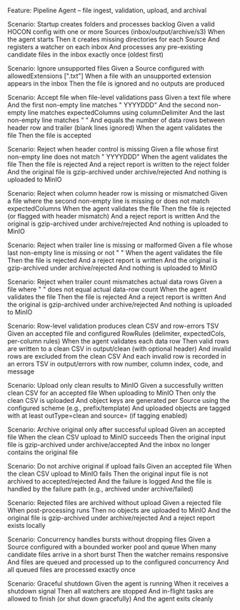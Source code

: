 Feature: Pipeline Agent – file ingest, validation, upload, and archival

Scenario: Startup creates folders and processes backlog
  Given a valid HOCON config with one or more Sources (inbox/output/archive/s3)
  When the agent starts
  Then it creates missing directories for each Source
  And registers a watcher on each inbox
  And processes any pre-existing candidate files in the inbox exactly once (oldest first)

Scenario: Ignore unsupported files
  Given a Source configured with allowedExtensions [".txt"]
  When a file with an unsupported extension appears in the inbox
  Then the file is ignored and no outputs are produced

Scenario: Accept file when file-level validations pass
  Given a text file where
    And the first non-empty line matches "<headerPrefix> YYYYDDD"
    And the second non-empty line matches expectedColumns using columnDelimiter
    And the last non-empty line matches "<trailerPrefix> <count>"
    And <count> equals the number of data rows between header row and trailer (blank lines ignored)
  When the agent validates the file
  Then the file is accepted

Scenario: Reject when header control is missing
  Given a file whose first non-empty line does not match "<headerPrefix> YYYYDDD"
  When the agent validates the file
  Then the file is rejected
  And a reject report is written to the reject folder
  And the original file is gzip-archived under archive/rejected
  And nothing is uploaded to MinIO

Scenario: Reject when column header row is missing or mismatched
  Given a file where the second non-empty line is missing or does not match expectedColumns
  When the agent validates the file
  Then the file is rejected (or flagged with header mismatch)
  And a reject report is written
  And the original is gzip-archived under archive/rejected
  And nothing is uploaded to MinIO

Scenario: Reject when trailer line is missing or malformed
  Given a file whose last non-empty line is missing or not "<trailerPrefix> <digits>"
  When the agent validates the file
  Then the file is rejected
  And a reject report is written
  And the original is gzip-archived under archive/rejected
  And nothing is uploaded to MinIO

Scenario: Reject when trailer count mismatches actual data rows
  Given a file where "<trailerPrefix> <count>" does not equal actual data-row count
  When the agent validates the file
  Then the file is rejected
  And a reject report is written
  And the original is gzip-archived under archive/rejected
  And nothing is uploaded to MinIO

Scenario: Row-level validation produces clean CSV and row-errors TSV
  Given an accepted file and configured RowRules (delimiter, expectedCols, per-column rules)
  When the agent validates each data row
  Then valid rows are written to a clean CSV in output/clean (with optional header)
  And invalid rows are excluded from the clean CSV
  And each invalid row is recorded in an errors TSV in output/errors with row number, column index, code, and message

Scenario: Upload only clean results to MinIO
  Given a successfully written clean CSV for an accepted file
  When uploading to MinIO
  Then only the clean CSV is uploaded
  And object keys are generated per Source using the configured scheme (e.g., prefix/template)
  And uploaded objects are tagged with at least outType=clean and source=<SourceName> (if tagging enabled)

Scenario: Archive original only after successful upload
  Given an accepted file
  When the clean CSV upload to MinIO succeeds
  Then the original input file is gzip-archived under archive/accepted
  And the inbox no longer contains the original file

Scenario: Do not archive original if upload fails
  Given an accepted file
  When the clean CSV upload to MinIO fails
  Then the original input file is not archived to accepted/rejected
  And the failure is logged
  And the file is handled by the failure path (e.g., archived under archive/failed)

Scenario: Rejected files are archived without upload
  Given a rejected file
  When post-processing runs
  Then no objects are uploaded to MinIO
  And the original file is gzip-archived under archive/rejected
  And a reject report exists locally

Scenario: Concurrency handles bursts without dropping files
  Given a Source configured with a bounded worker pool and queue
  When many candidate files arrive in a short burst
  Then the watcher remains responsive
  And files are queued and processed up to the configured concurrency
  And all queued files are processed exactly once

Scenario: Graceful shutdown
  Given the agent is running
  When it receives a shutdown signal
  Then all watchers are stopped
  And in-flight tasks are allowed to finish (or shut down gracefully)
  And the agent exits cleanly
